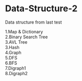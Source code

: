 # Data-Structure-2
Data structure from last test

1.Map & Dictionary <br>
2.Binary Search Tree <br>
3.AVL Tree <br>
3.Hash  <br>
4.Graph <br>
5.DFS <br>
6.BFS <br>
7.Digraph1 <br>
8.Digraph2 <br>
